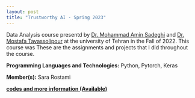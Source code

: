 ```yaml
---
layout: post
title: "Trustworthy AI - Spring 2023"
---
```

Data Analysis course presentd by [Dr. Mohammad Amin Sadeghi](https://ece.ut.ac.ir/en/~asadeghi) and [Dr. Mostafa Tavassolipour](https://profile.ut.ac.ir/en/~96755111/grants) at the university of Tehran in the Fall of 2022. This course was These are the assignments and projects that I did throughout the course.


**Programming Languages and Technologies:** Python, Pytorch, Keras

**Member(s):** Sara Rostami

**[codes and more information (Available)](#)**
